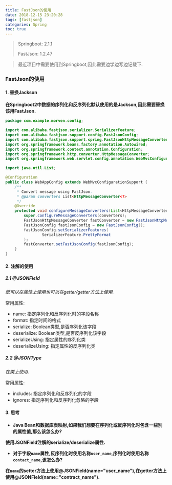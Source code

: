 ```yaml
---
title: FastJson的使用
date: 2018-12-15 23:20:28
tags: [fastjson]
categories: Spring
toc: true
---
```


> Springboot: 2.1.1
>
> FastJson: 1.2.47

> 最近项目中需要使用到Springboot,因此需要边学边写边记载下.



### FastJson的使用

#### 1. 替换Jackson

**在Springboot2中数据的序列化和反序列化默认使用的是Jackson,因此需要替换该用FastJson.**

```java
package com.example.morven.config;

import com.alibaba.fastjson.serializer.SerializerFeature;
import com.alibaba.fastjson.support.config.FastJsonConfig;
import com.alibaba.fastjson.support.spring.FastJsonHttpMessageConverter;
import org.springframework.beans.factory.annotation.Autowired;
import org.springframework.context.annotation.Configuration;
import org.springframework.http.converter.HttpMessageConverter;
import org.springframework.web.servlet.config.annotation.WebMvcConfigurationSupport;

import java.util.List;

@Configuration
public class WebAppConfig extends WebMvcConfigurationSupport {
    /**
     * Convert message using FastJson.
     * @param converters List<HttpMessageConverter<?>
     */
    @Override
    protected void configureMessageConverters(List<HttpMessageConverter<?>> converters) {
        super.configureMessageConverters(converters);
        FastJsonHttpMessageConverter fastConverter = new FastJsonHttpMessageConverter();
        FastJsonConfig fastJsonConfig = new FastJsonConfig();
        fastJsonConfig.setSerializerFeatures(
                SerializerFeature.PrettyFormat
        );
        fastConverter.setFastJsonConfig(fastJsonConfig);
    }
}
```

#### 2. 注解的使用

##### 2.1 @JSONField

*既可以在属性上使用也可以在getter/getter方法上使用.*

常用属性:

* name: 指定序列化和反序列化时的字段名称
* format: 指定时间的格式
* serialize: Boolean类型,是否序列化该字段
* deserialize: Boolean类型,是否反序列化该字段
* serializeUsing: 指定属性的序列化类
* deserializeUsing: 指定属性的反序列化类

##### 2.2 @JSONType

*在类上使用.*

常用属性:

* includes: 指定序列化和反序列化的字段
* ignores: 指定序列化和反序列化忽略的字段

#### 3. 思考

* **Java Bean和数据库表映射,如果我们想要在序列化或反序列化时包含一些别的属性值,那么该怎么办?**

**使用JSONField注解的serialize/deserialize属性.**

* **对于字段`name`属性,反序列化时使用名称`user_name`,序列化时使用名称`contact_name`,该怎么办?**

**在`name`的setter方法上使用@JSONField(name="user_name"),在getter方法上使用@JSONField(name="contract_name").**

